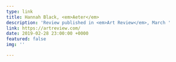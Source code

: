 ```yaml
---
type: link
title: Hannah Black, <em>Aeter</em>
description: 'Review published in <em>Art Review</em>, March '
link: https://artreview.com/
date: 2019-02-28 23:00:00 +0000
featured: false
img: ''

---
```

